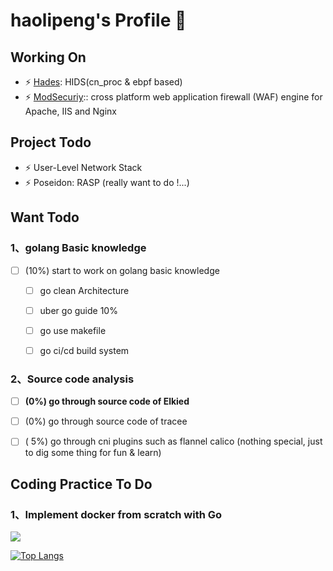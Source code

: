 # haolipeng's Profile 👋

## Working On

- ⚡ [Hades](https://github.com/chriskaliX/Hades): HIDS(cn_proc & ebpf based)
- ⚡ [ModSecuriy](https://github.com/SpiderLabs/ModSecurity):: cross platform web application firewall (WAF) engine for Apache, IIS and Nginx

## Project Todo

- ⚡ User-Level Network Stack
- ⚡ Poseidon: RASP (really want to do !...)

## Want Todo

### 1、golang Basic knowledge

- [ ] (10%) start to work on golang basic knowledge
  - [ ] go clean Architecture
  - [ ] uber go guide  10%
  - [ ] go use makefile
  - [ ] go ci/cd build system


### 2、Source code analysis

- [ ] **(0%) go through source code of  Elkied**
- [ ] (0%) go through source code of tracee
- [ ] ( 5%) go through cni plugins such as flannel calico (nothing special, just to dig some thing for fun & learn)



## Coding Practice To Do

### 1、Implement docker from scratch with Go



![](https://github-readme-stats.vercel.app/api?username=haolipeng&show_icons=true&hide_title=false&include_all_commits=true)

[![Top Langs](https://github-readme-stats.vercel.app/api/top-langs/?username=chriskalix&hide=css,html)]()
